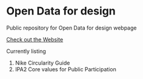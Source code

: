 # Open Data for design
Public repository for Open Data for design webpage 

[Check out the Website](data.designdiscussion.co)

Currently listing
1. Nike Circularity Guide
2. IPA2 Core values for Public Participation
